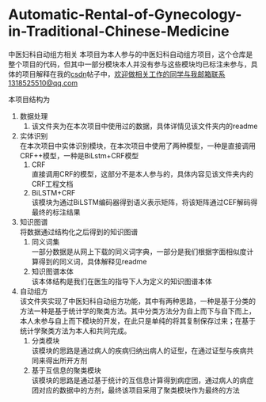# Automatic-Rental-of-Gynecology-in-Traditional-Chinese-Medicine
中医妇科自动组方相关
本项目为本人参与的中医妇科自动组方项目，这个仓库是整个项目的代码，但其中一部分模块本人并没有参与这些模块均已标注未参与，具体的项目解释在我的[csdn](https://blog.csdn.net/qq_22235017/article/category/7782712)帖子中，欢迎做相关工作的同学与我邮箱联系1318525510@qq.com

本项目结构为
1. 数据处理
    1. 该文件夹为在本次项目中使用过的数据，具体详情见该文件夹内的readme
2. 实体识别\
    在本次项目中实体识别模块，在本次项目中使用了两种模型，一种是直接调用CRF++模型，一种是BiLstm+CRF模型
    1. CRF\
        直接调用CRF的模型，这部分不是本人参与的，具体内容见该文件夹内的CRF工程文档
    2. BiLSTM+CRF\
        该模块为通过BiLSTM编码器得到语义表示矩阵，将该矩阵通过CEF解码得最终的标注结果
3. 知识图谱\
    将数据通过结构化之后得到的知识图谱
    1. 同义词集\
        一部分数据是从网上下载的同义词字典，一部分是我们根据字面相似度计算得到的同义词，具体解释见readme
    2. 知识图谱本体\
        该本体结构是我们在医生的指导下人为定义的知识图谱本体
4. 自动组方\
    该文件夹实现了中医妇科自动组方功能，其中有两种思路，一种是基于分类的方法一种是基于统计学的聚类方法。其中分类方法分为自上而下与自下而上，本人未参与自上而下模块的开发，在此只是单纯的将其复制保存过来；在基于统计学聚类方法为本人和[](马泽瑞)共同完成。
    1. 分类模块\
        该模块的思路是通过病人的疾病归纳出病人的证型，在通过证型与疾病共同来得出所开方剂
    2. 基于互信息的聚类模块\
        该模块的思路是通过基于统计的互信息计算得到病症团，通过病人的病症团对应的数据中的方剂，最终该项目采用了聚类模块作为最终的方法
 
        
